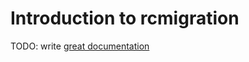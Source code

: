 # Introduction to rcmigration

TODO: write [great documentation](http://jacobian.org/writing/what-to-write/)
